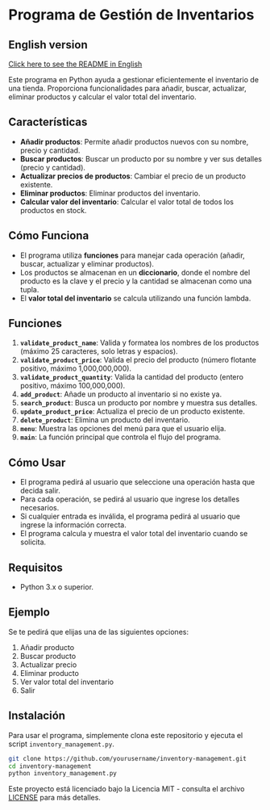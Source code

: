 # Programa de Gestión de Inventarios

## English version

[Click here to see the README in English](https://github.com/Carturo8/Inventory-Management/blob/main/README.md)

Este programa en Python ayuda a gestionar eficientemente el inventario de una tienda. Proporciona funcionalidades para añadir, buscar, actualizar, eliminar productos y calcular el valor total del inventario.

## Características
- **Añadir productos**: Permite añadir productos nuevos con su nombre, precio y cantidad.
- **Buscar productos**: Buscar un producto por su nombre y ver sus detalles (precio y cantidad).
- **Actualizar precios de productos**: Cambiar el precio de un producto existente.
- **Eliminar productos**: Eliminar productos del inventario.
- **Calcular valor del inventario**: Calcular el valor total de todos los productos en stock.

## Cómo Funciona
- El programa utiliza **funciones** para manejar cada operación (añadir, buscar, actualizar y eliminar productos).
- Los productos se almacenan en un **diccionario**, donde el nombre del producto es la clave y el precio y la cantidad se almacenan como una tupla.
- El **valor total del inventario** se calcula utilizando una función lambda.

## Funciones
1. **`validate_product_name`**: Valida y formatea los nombres de los productos (máximo 25 caracteres, solo letras y espacios).
2. **`validate_product_price`**: Valida el precio del producto (número flotante positivo, máximo 1,000,000,000).
3. **`validate_product_quantity`**: Valida la cantidad del producto (entero positivo, máximo 100,000,000).
4. **`add_product`**: Añade un producto al inventario si no existe ya.
5. **`search_product`**: Busca un producto por nombre y muestra sus detalles.
6. **`update_product_price`**: Actualiza el precio de un producto existente.
7. **`delete_product`**: Elimina un producto del inventario.
8. **`menu`**: Muestra las opciones del menú para que el usuario elija.
9. **`main`**: La función principal que controla el flujo del programa.

## Cómo Usar
- El programa pedirá al usuario que seleccione una operación hasta que decida salir.
- Para cada operación, se pedirá al usuario que ingrese los detalles necesarios.
- Si cualquier entrada es inválida, el programa pedirá al usuario que ingrese la información correcta.
- El programa calcula y muestra el valor total del inventario cuando se solicita.

## Requisitos
- Python 3.x o superior.

## Ejemplo
Se te pedirá que elijas una de las siguientes opciones:
1. Añadir producto
2. Buscar producto
3. Actualizar precio
4. Eliminar producto
5. Ver valor total del inventario
6. Salir

## Instalación
Para usar el programa, simplemente clona este repositorio y ejecuta el script `inventory_management.py`.

```bash
git clone https://github.com/yourusername/inventory-management.git
cd inventory-management
python inventory_management.py
```

Este proyecto está licenciado bajo la Licencia MIT - consulta el archivo [LICENSE](https://github.com/Carturo8/Inventory-Management/blob/main/LICENSE) para más detalles.

